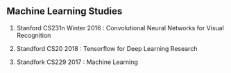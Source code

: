 ## Machine Learning Studies

1. Stanford CS231n Winter 2016 : Convolutional Neural Networks for Visual Recognition

2. Standford CS20 2018 : Tensorflow for Deep Learning Research

3. Standfork CS229 2017 : Machine Learning 
